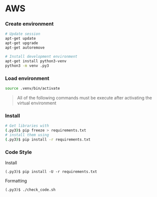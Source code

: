 # AWS

### Create environment

```bash
# Update session
apt-get update
apt-get upgrade
apt-get autoremove

# Install development environment
apt-get install python3-venv
python3 -m venv .py3
```

### Load environment

```bash
source .venv/bin/activate
```

> All of the following commands must be execute after activating the virtual environment

### Install

```bash
# Get libraries with
(.py3)$ pip freeze > requirements.txt
# install them using
(.py3)$ pip install -r requirements.txt
```

### Code Style

Install
```
(.py3)$ pip install -U -r requirements.txt
```

Formatting
```
(.py3)$ ./check_code.sh
```


